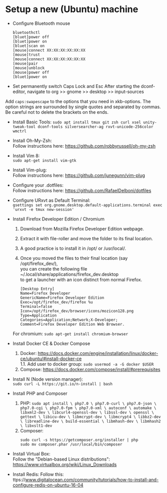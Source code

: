 # Setup a new (Ubuntu) machine

- Configure Bluetooth mouse
  ```
  bluetoothctl
  [bluet]power off
  [bluet]power on
  [bluet]scan on
  [mouse]connect XX:XX:XX:XX:XX:XX
  [mouse]trust
  [mouse]connect XX:XX:XX:XX:XX:XX
  [mouse]pair
  [mouse]unblock
  [mouse]power off
  [bluet]power on
  ```

- Set permanently switch Caps Lock and Esc
After starting the dconf-editor, navigate to org >> gnome >> desktop >> input-sources

Add `caps:swapescape` to the options that you need in xkb-options.
The option strings are surrounded by single quotes and separated by commas.
Be careful not to delete the brackets on the ends.

- Install Basic Tools:
`sudo apt install tmux git zsh curl xsel unity-tweak-tool dconf-tools silversearcher-ag rxvt-unicode-256color wmctrl`

- Install Oh-My-Zsh:  
Follow instructions here: https://github.com/robbyrussell/oh-my-zsh

- Install Vim 8:  
`sudo apt-get install vim-gtk`

- Install Vim-plug:  
Follow instructions here: https://github.com/junegunn/vim-plug

- Configure your .dotfiles:  
Follow instructions here: https://github.com/RafaelDelboni/dotfiles

- Configure URxvt as Default Terminal:  
`gsettings set org.gnome.desktop.default-applications.terminal exec 'urxvt -e tmux new-session'`

- Install Firefox Developer Edition / Chromium
  1. Download from Mozilla Firefox Developer Edition webpage.
  2. Extract it with file-roller and move the folder to its final location.
  3. A good practice is to install it in /opt/ or /usr/local/.
  4. Once you moved the files to their final location (say /opt/firefox_dev/),  
     you can create the following file ~/.local/share/applications/firefox_dev.desktop  
     to get a launcher with an icon distinct from normal Firefox.

        ```
        [Desktop Entry]
        Name=Firefox Developer 
        GenericName=Firefox Developer Edition
        Exec=/opt/firefox_dev/firefox %u
        Terminal=false
        Icon=/opt/firefox_dev/browser/icons/mozicon128.png
        Type=Application
        Categories=Application;Network;X-Developer;
        Comment=Firefox Developer Edition Web Browser.
        ```
  For chromium: `sudo apt-get install chromium-browser`

- Install Docker CE & Docker Compose
    1. Docker: https://docs.docker.com/engine/installation/linux/docker-ce/ubuntu/#install-docker-ce  
      1.1. Add user to docker group: `sudo usermod -a -G docker $USER`
    2. Compose: https://docs.docker.com/compose/install/#prerequisites

- Install N (Node version manager):  
  `sudo curl -L https://git.io/n-install | bash`

- Install PHP and Composer
  1. PHP: 
    `sudo apt install \
    php7.0 \
    php7.0-curl \
    php7.0-json \
    php7.0-cgi \
    php7.0-fpm \
    php7.0-xml \
    autoconf \
    automake \
    libxml2-dev \
    libcurl4-openssl-dev \
    libssl-dev \
    openssl \
    gettext \
    libicu-dev \
    libmcrypt-dev \
    libmcrypt4 \
    libbz2-dev \
    libreadline-dev \
    build-essential \
    libmhash-dev \
    libmhash2 \
    libxslt1-dev
  `
  2. Composer:
      ```
      sudo curl -s https://getcomposer.org/installer | php
      sudo mv composer.phar /usr/local/bin/composer
      ```
- Install Virtual Box:  
Follow the "Debian-based Linux distributions": https://www.virtualbox.org/wiki/Linux_Downloads

- Install Redis:
Follow this: ttps://www.digitalocean.com/community/tutorials/how-to-install-and-configure-redis-on-ubuntu-16-04
